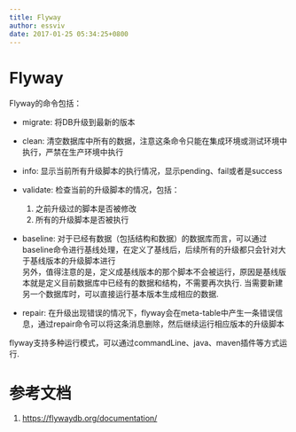 ```yaml
---
title: Flyway
author: essviv
date: 2017-01-25 05:34:25+0800
---
```


# Flyway

Flyway的命令包括：

* migrate: 将DB升级到最新的版本

* clean: 清空数据库中所有的数据，注意这条命令只能在集成环境或测试环境中执行，严禁在生产环境中执行

* info: 显示当前所有升级脚本的执行情况，显示pending、fail或者是success

* validate: 检查当前的升级脚本的情况，包括：
	1. 之前升级过的脚本是否被修改
	2. 所有的升级脚本是否被执行

* baseline: 对于已经有数据（包括结构和数据）的数据库而言，可以通过baseline命令进行基线处理，在定义了基线后，后续所有的升级都只会针对大于基线版本的升级脚本进行<br>
另外，值得注意的是，定义成基线版本的那个脚本不会被运行，原因是基线版本就是定义目前数据库中已经有的数据和结构，不需要再次执行. 当需要新建另一个数据库时，可以直接运行基本版本生成相应的数据.

* repair: 在升级出现错误的情况下，flyway会在meta-table中产生一条错误信息，通过repair命令可以将这条消息删除，然后继续运行相应版本的升级脚本

flyway支持多种运行模式，可以通过commandLine、java、maven插件等方式运行.


# 参考文档

1. https://flywaydb.org/documentation/